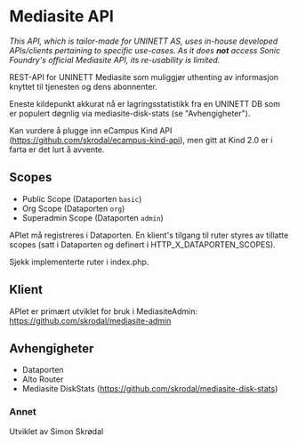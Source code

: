 # Mediasite API #

_This API, which is tailor-made for UNINETT AS, uses in-house developed APIs/clients pertaining to specific use-cases. As it does **not** access Sonic Foundry's official Mediasite API, its re-usability is limited._

REST-API for UNINETT Mediasite som muliggjør uthenting av informasjon knyttet til tjenesten og dens abonnenter.

Eneste kildepunkt akkurat nå er lagringsstatistikk fra en UNINETT DB som er populert døgnlig via mediasite-disk-stats (se "Avhengigheter").

Kan vurdere å plugge inn eCampus Kind API (https://github.com/skrodal/ecampus-kind-api), men gitt at Kind 2.0 er i farta er det lurt å avvente.

## Scopes ##
 
* Public Scope (Dataporten `basic`)
* Org Scope (Dataporten `org`)
* Superadmin Scope (Dataporten `admin`)

APIet må registreres i Dataporten. En klient's tilgang til ruter styres av tillatte scopes (satt i Dataporten og definert i HTTP_X_DATAPORTEN_SCOPES).

Sjekk implementerte ruter i index.php.

## Klient ##

APIet er primært utviklet for bruk i MediasiteAdmin: https://github.com/skrodal/mediasite-admin

## Avhengigheter ##

- Dataporten
- Alto Router
- Mediasite DiskStats (https://github.com/skrodal/mediasite-disk-stats)

### Annet ###

Utviklet av Simon Skrødal